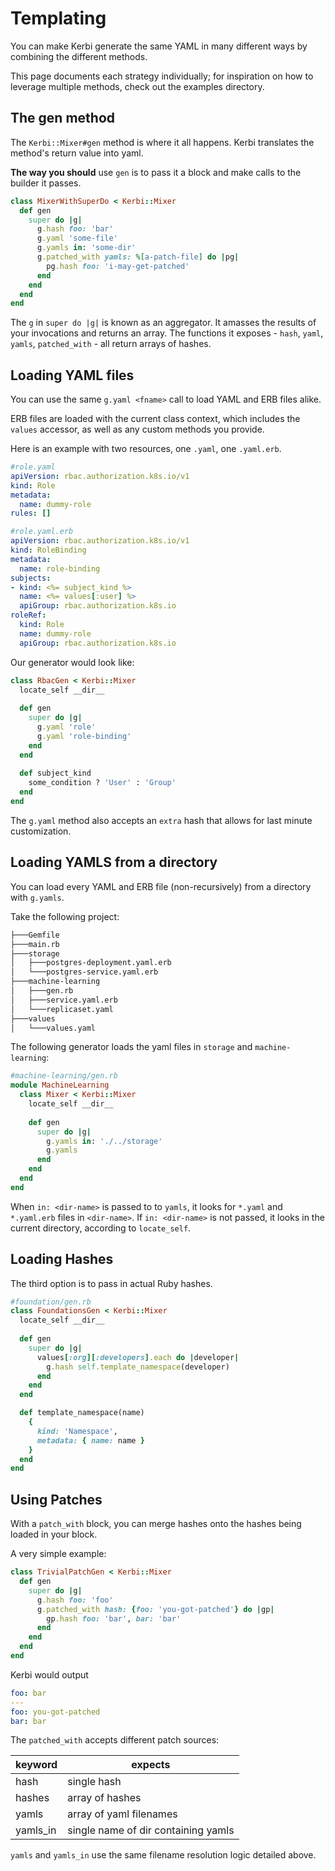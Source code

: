 # Templating

You can make Kerbi generate the same YAML in many different ways by combining 
the different methods. 

This page documents each strategy individually; for inspiration on how to 
leverage multiple methods, check out the examples directory.

## The gen method

The `Kerbi::Mixer#gen` method is where it all happens. Kerbi translates the 
method's return value into yaml.

**The way you should** use `gen` is to pass it a block and make
calls to the builder it passes. 

```ruby
class MixerWithSuperDo < Kerbi::Mixer
  def gen
    super do |g|
      g.hash foo: 'bar'
      g.yaml 'some-file'
      g.yamls in: 'some-dir'
      g.patched_with yamls: %[a-patch-file] do |pg|
        pg.hash foo: 'i-may-get-patched'
      end 
    end
  end
end
```

The `g` in `super do |g|` is known as an aggregator. It amasses the
results of your invocations and returns an array. The functions it exposes - 
`hash`, `yaml`, `yamls`, `patched_with` - all return arrays of hashes.


## Loading YAML files

You can use the same `g.yaml <fname>` call to load YAML and ERB files alike.

ERB files are loaded with the current class context, which includes the `values`
accessor, as well as any custom methods you provide.

Here is an example with two resources, one `.yaml`, one `.yaml.erb`.

```yaml
#role.yaml
apiVersion: rbac.authorization.k8s.io/v1
kind: Role
metadata:
  name: dummy-role
rules: []
```

```yaml
#role.yaml.erb
apiVersion: rbac.authorization.k8s.io/v1
kind: RoleBinding
metadata:
  name: role-binding
subjects:
- kind: <%= subject_kind %>
  name: <%= values[:user] %>
  apiGroup: rbac.authorization.k8s.io
roleRef:
  kind: Role
  name: dummy-role
  apiGroup: rbac.authorization.k8s.io
```

Our generator would look like:

```ruby
class RbacGen < Kerbi::Mixer
  locate_self __dir__
  
  def gen
    super do |g|
      g.yaml 'role'
      g.yaml 'role-binding'
    end
  end
  
  def subject_kind
    some_condition ? 'User' : 'Group'
  end
end
```

The `g.yaml` method also accepts an `extra` hash that allows for 
last minute customization.

## Loading YAMLS from a directory

You can load every YAML and ERB file (non-recursively) from 
a directory with `g.yamls`. 

Take the following project:

```bash
├───Gemfile
├───main.rb
├───storage
│   ├───postgres-deployment.yaml.erb
│   └───postgres-service.yaml.erb
├───machine-learning
│   ├───gen.rb
│   ├───service.yaml.erb
│   └───replicaset.yaml
├───values
│   └───values.yaml
```

The following generator loads the yaml files in `storage` and `machine-learning`:

```ruby
#machine-learning/gen.rb
module MachineLearning
  class Mixer < Kerbi::Mixer
    locate_self __dir__
  
    def gen
      super do |g|
        g.yamls in: './../storage'
        g.yamls
      end
    end
  end
end
```

When `in: <dir-name>` is passed to to `yamls`, it looks for `*.yaml` and `*.yaml.erb`
files in `<dir-name>`. If `in: <dir-name>` is not passed, it looks in the current
directory, according to `locate_self`.



## Loading Hashes

The third option is to pass in actual Ruby hashes.   

```ruby
#foundation/gen.rb
class FoundationsGen < Kerbi::Mixer
  locate_self __dir__
  
  def gen
    super do |g|
      values[:org][:developers].each do |developer|
        g.hash self.template_namespace(developer)
      end
    end
  end

  def template_namespace(name)
    {
      kind: 'Namespace',
      metadata: { name: name }
    }
  end
end
```


## Using Patches

With a `patch_with` block, you can merge hashes onto the hashes being loaded
in your block.

A very simple example: 
```ruby
class TrivialPatchGen < Kerbi::Mixer
  def gen
    super do |g|
      g.hash foo: 'foo'
      g.patched_with hash: {foo: 'you-got-patched'} do |gp|
        gp.hash foo: 'bar', bar: 'bar'
      end
    end
  end
end
```

Kerbi would output 

```yaml
foo: bar
---
foo: you-got-patched
bar: bar
```

The `patched_with` accepts different patch sources:

| keyword  | expects                             |
|----------|-------------------------------------|
| hash     | single hash                         |
| hashes   | array of hashes                     |
| yamls    | array of yaml filenames             |
| yamls_in | single name of dir containing yamls |

`yamls` and `yamls_in` use the same filename resolution logic detailed above.

